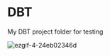 # DBT 

My DBT project folder for testing 

![ezgif-4-24eb02346d](https://github.com/k10sj02/dbt_project/assets/35823259/69cce4dc-b9f8-4e1c-a601-f306c09b971d)
